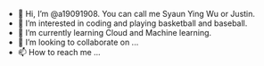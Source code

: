 - 👋 Hi, I’m @a19091908. You can call me Syaun Ying Wu or Justin.
- 👀 I’m interested in coding and playing basketball and baseball.
- 🌱 I’m currently learning Cloud and Machine learning.
- 💞️ I’m looking to collaborate on ...
- 📫 How to reach me ...

<!---
a19091908/a19091908 is a ✨ special ✨ repository because its `README.md` (this file) appears on your GitHub profile.
You can click the Preview link to take a look at your changes.
--->
